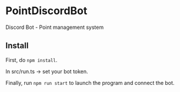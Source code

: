 # PointDiscordBot
Discord Bot - Point management system

## Install
First, do `npm install`.

In src/run.ts -> set your bot token.

Finally, run `npm run start` to launch the program and connect the bot.
